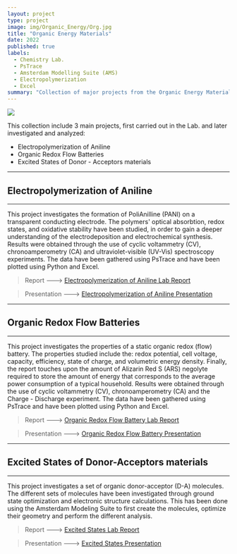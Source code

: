 ```yaml
---
layout: project
type: project
image: img/Organic_Energy/Org.jpg
title: "Organic Energy Materials"
date: 2022
published: true
labels:
  - Chemistry Lab.
  - PsTrace
  - Amsterdam Modelling Suite (AMS)
  - Electropolymerization
  - Excel
summary: "Collection of major projects from the Organic Energy Materials course I've taken."
---
```


<img class="img-fluid" src="../img/Organic_Energy/org_header.gif">


This collection include 3 main projects, first carried out in the Lab. and later investigated and analyzed:

- Electropolymerization of Aniline
- Organic Redox Flow Batteries
- Excited States of Donor - Acceptors materials

---------------------------
## Electropolymerization of Aniline
----
This project investigates the formation of PoliAnilline (PANI) on a transparent conducting electrode. The polymers' optical absorbtion, redox states, and oxidative stability have been studied, in order to gain a deeper understanding of the electrodeposition and electrochemical synthesis. Results were obtained through the use of cyclic voltammetry (CV), chronoamperometry (CA) and ultraviolet-visible (UV-Vis) spectroscopy experiments. The data have been gathered using PsTrace and have been plotted using Python and Excel.

> Report ---> <a href="/src/Organic_Energy_Materials/Group_4_Electropolymerization_of_Aniline_47338.pdf"><i class="large github icon "></i>Electropolymerization of Aniline Lab Report</a>

> Presentation ---> <a href="/src/Organic Energy Materials/Electropolymerization-of-Aniline.pptx"><i class="large github icon "></i>Electropolymerization of Aniline Presentation</a>

------------------------------

## Organic Redox Flow Batteries
-----
This project investigates the properties of a static organic redox (flow) battery. The properties studied include the: redox potential, cell voltage, capacity, efficiency, state of charge, and volumetric energy density. Finally, the report touches upon the amount of Alizarin Red S (ARS) negolyte required to store the amount of energy that corresponds to the average power consumption of a typical household.  Results were obtained through the use of cyclic voltammetry (CV), chronoamperometry (CA) and the Charge - Discharge experiment. The data have been gathered using PsTrace and have been plotted using Python and Excel.

> Report ---> <a href="/src/Organic_Energy_Materials/Group4__Lab_3__An_Organic_Redox__Flow__Battery_47338.pdf"><i class="large github icon "></i>Organic Redox Flow Battery Lab Report</a>

> Presentation ---> <a href="/src/Organic Energy Materials/Organic-Redox-(Flow)-Battery.pptx"><i class="large github icon "></i>Organic Redox Flow Battery Presentation</a>


--------------------------------

## Excited States of Donor-Acceptors materials
-------
This project investigates a set of organic donor-acceptor (D-A) molecules. The different sets of molecules have been investigated through ground state optimization and electronic structure calculations. This has been done using the Amsterdam Modeling Suite to first create the molecules, optimize their geometry and perform the different analysis.

>Report ---> <a href="/src/Organic_Energy_Materials/Group4_Excited_States_of_D-A_materials.pdf"><i class="large github icon "></i>Excited States Lab Report</a>

> Presentation ---> <a href="/src/Organic Energy Materials/Excited-States-of D-A materials.pptx"><i class="large github icon "></i>Excited States Presentation</a>